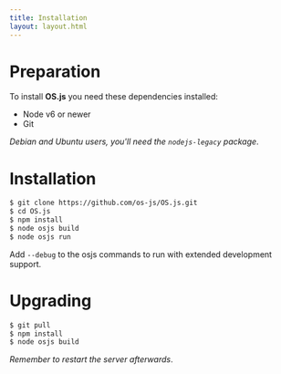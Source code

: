 ```yaml
---
title: Installation
layout: layout.html
---
```


# Preparation

To install **OS.js** you need these dependencies installed:

* Node v6 or newer
* Git

*Debian and Ubuntu users, you'll need the `nodejs-legacy` package*.

# Installation

```bash
$ git clone https://github.com/os-js/OS.js.git
$ cd OS.js
$ npm install
$ node osjs build
$ node osjs run
```

Add `--debug` to the osjs commands to run with extended development support.

# Upgrading

```bash
$ git pull
$ npm install
$ node osjs build
```

*Remember to restart the server afterwards*.

